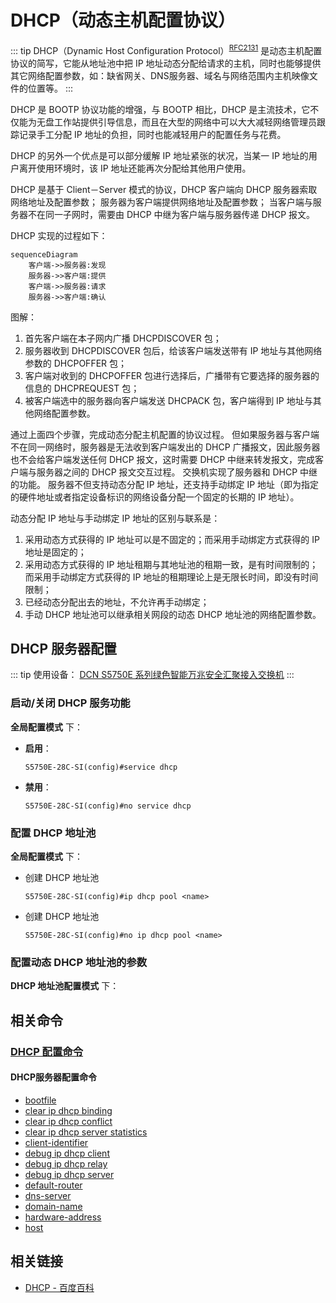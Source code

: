 # DHCP（动态主机配置协议）

::: tip
DHCP（Dynamic Host Configuration Protocol）<sup>[RFC2131](https://datatracker.ietf.org/doc/rfc2131/?include_text=1)</sup> 是动态主机配置协议的简写，它能从地址池中把 IP 地址动态分配给请求的主机，同时也能够提供其它网络配置参数，如：缺省网关、DNS服务器、域名与网络范围内主机映像文件的位置等。
:::

DHCP 是 BOOTP 协议功能的增强，与 BOOTP 相比，DHCP 是主流技术，它不仅能为无盘工作站提供引导信息，而且在大型的网络中可以大大减轻网络管理员跟踪记录手工分配 IP 地址的负担，同时也能减轻用户的配置任务与花费。

DHCP 的另外一个优点是可以部分缓解 IP 地址紧张的状况，当某一 IP 地址的用户离开使用环境时，该 IP 地址还能再次分配给其他用户使用。

DHCP 是基于 Client－Server 模式的协议，DHCP 客户端向 DHCP 服务器索取网络地址及配置参数；
服务器为客户端提供网络地址及配置参数；
当客户端与服务器不在同一子网时，需要由 DHCP 中继为客户端与服务器传递 DHCP 报文。

DHCP 实现的过程如下：

```mermaid
sequenceDiagram
    客户端->>服务器:发现
    服务器->>客户端:提供
    客户端->>服务器:请求
    服务器->>客户端:确认
```

图解：

1. 首先客户端在本子网内广播 DHCPDISCOVER 包；
2. 服务器收到 DHCPDISCOVER 包后，给该客户端发送带有 IP 地址与其他网络参数的 DHCPOFFER 包；
3. 客户端对收到的 DHCPOFFER 包进行选择后，广播带有它要选择的服务器的信息的 DHCPREQUEST 包；
4. 被客户端选中的服务器向客户端发送 DHCPACK 包，客户端得到 IP 地址与其他网络配置参数。

通过上面四个步骤，完成动态分配主机配置的协议过程。
但如果服务器与客户端不在同一网络时，服务器是无法收到客户端发出的 DHCP 广播报文，因此服务器也不会给客户端发送任何 DHCP 报文，这时需要 DHCP 中继来转发报文，完成客户端与服务器之间的 DHCP 报文交互过程。
交换机实现了服务器和 DHCP 中继的功能。
服务器不但支持动态分配 IP 地址，还支持手动绑定 IP 地址（即为指定的硬件地址或者指定设备标识的网络设备分配一个固定的长期的 IP 地址）。

动态分配 IP 地址与手动绑定 IP 地址的区别与联系是：

1. 采用动态方式获得的 IP 地址可以是不固定的；而采用手动绑定方式获得的 IP 地址是固定的；
2. 采用动态方式获得的 IP 地址租期与其地址池的租期一致，是有时间限制的；而采用手动绑定方式获得的 IP 地址的租期理论上是无限长时间，即没有时间限制；
3. 已经动态分配出去的地址，不允许再手动绑定；
4. 手动 DHCP 地址池可以继承相关网段的动态 DHCP 地址池的网络配置参数。

## DHCP 服务器配置

::: tip
使用设备：
   [DCN S5750E 系列绿色智能万兆安全汇聚接入交换机](http://www.dcnetworks.com.cn/goods/24.html)
:::

### 启动/关闭 DHCP 服务功能

**全局配置模式** 下：

- **启用**：
  ```text
  S5750E-28C-SI(config)#service dhcp
  ```
- **禁用**：
  ```text
  S5750E-28C-SI(config)#no service dhcp
  ```

### 配置 DHCP 地址池

**全局配置模式** 下：

- 创建 DHCP 地址池
  ```text
  S5750E-28C-SI(config)#ip dhcp pool <name>
  ```
- 创建 DHCP 地址池
  ```text
  S5750E-28C-SI(config)#no ip dhcp pool <name>
  ```

### 配置动态 DHCP 地址池的参数

**DHCP 地址池配置模式** 下：

## 相关命令

### [DHCP 配置命令](./DHCP.md)

#### DHCP服务器配置命令

- [bootfile](./command/DHCP.html#bootfile)
- [clear ip dhcp binding](./command/DHCP.html#clear-ip-dhcp-binding)
- [clear ip dhcp conflict](./command/DHCP.html#clear-ip-dhcp-conflict)
- [clear ip dhcp server statistics](./command/DHCP.html#clear-ip-dhcp-server-statistics)
- [client-identifier](./command/DHCP.html#)
- [debug ip dhcp client](./command/DHCP.html#)
- [debug ip dhcp relay](./command/DHCP.html#)
- [debug ip dhcp server](./command/DHCP.html#)
- [default-router](./command/DHCP.html#)
- [dns-server](./command/DHCP.html#)
- [domain-name](./command/DHCP.html#)
- [hardware-address](./command/DHCP.html#)
- [host]()

## 相关链接

- [DHCP - 百度百科](https://baike.baidu.com/item/DHCP/218195?fr=aladdin)

